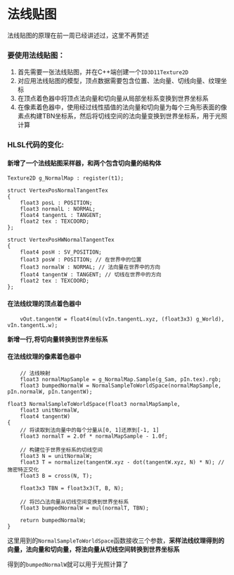 # 法线贴图

法线贴图的原理在前一周已经讲述过，这里不再赘述

### 要使用法线贴图：

1. 首先需要一张法线贴图，并在C++端创建一个`ID3D11Texture2D`
2. 对应用法线贴图的模型，顶点数据需要包含位置、法向量、切线向量、纹理坐标
3. 在顶点着色器中将顶点法向量和切向量从局部坐标系变换到世界坐标系
4. 在像素着色器中，使用经过线性插值的法向量和切向量为每个三角形表面的像素点构建TBN坐标系，然后将切线空间的法向量变换到世界坐标系，用于光照计算

### HLSL代码的变化:

#### 新增了一个法线贴图采样器，和两个包含切向量的结构体

```HLSL
Texture2D g_NormalMap : register(t1);

struct VertexPosNormalTangentTex
{
    float3 posL : POSITION;
    float3 normalL : NORMAL;
    float4 tangentL : TANGENT;
    float2 tex : TEXCOORD;
};

struct VertexPosHWNormalTangentTex
{
    float4 posH : SV_POSITION;
    float3 posW : POSITION; // 在世界中的位置
    float3 normalW : NORMAL; // 法向量在世界中的方向
    float4 tangentW : TANGENT; // 切线在世界中的方向
    float2 tex : TEXCOORD;
};
```



#### 在法线纹理的顶点着色器中

```HLSL
    vOut.tangentW = float4(mul(vIn.tangentL.xyz, (float3x3) g_World), vIn.tangentL.w);
```

**新增一行,将切向量转换到世界坐标系**



#### 在法线纹理的像素着色器中

```HLSL
    // 法线映射
    float3 normalMapSample = g_NormalMap.Sample(g_Sam, pIn.tex).rgb;
    float3 bumpedNormalW = NormalSampleToWorldSpace(normalMapSample, pIn.normalW, pIn.tangentW);
```

```HLSL
float3 NormalSampleToWorldSpace(float3 normalMapSample,
    float3 unitNormalW,
    float4 tangentW)
{
    // 将读取到法向量中的每个分量从[0, 1]还原到[-1, 1]
    float3 normalT = 2.0f * normalMapSample - 1.0f;

    // 构建位于世界坐标系的切线空间
    float3 N = unitNormalW;
    float3 T = normalize(tangentW.xyz - dot(tangentW.xyz, N) * N); // 施密特正交化
    float3 B = cross(N, T);

    float3x3 TBN = float3x3(T, B, N);

    // 将凹凸法向量从切线空间变换到世界坐标系
    float3 bumpedNormalW = mul(normalT, TBN);

    return bumpedNormalW;
}
```

这里用到的`NormalSampleToWorldSpace`函数接收三个参数，**采样法线纹理得到的向量，法向量和切向量，将法向量从切线空间转换到世界坐标系**

得到的`bumpedNormalW`就可以用于光照计算了
